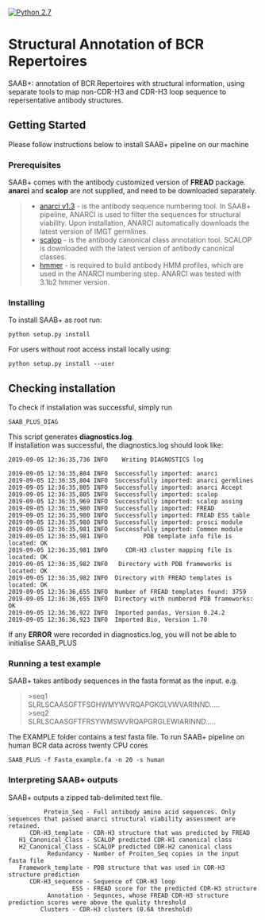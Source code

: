 [![Python 2.7](https://img.shields.io/badge/python-2.7-blue.svg)](https://www.python.org/download/releases/2.7/)


# Structural Annotation of BCR Repertoires
SAAB+: annotation of BCR Repertoires with structural information, using separate tools
to map non-CDR-H3 and CDR-H3 loop sequence to repersentative antibody structures.

## Getting Started
Please follow instructions below to install SAAB+ pipeline on our machine

### Prerequisites
SAAB+ comes with the antibody customized version of **FREAD** package.  
**anarci** and **scalop** are not supplied, and need to be downloaded separately.

> * [anarci v1.3](http://opig.stats.ox.ac.uk/webapps/newsabdab/sabpred/anarci) - is the antibody sequence numbering tool. In SAAB+ pipeline, ANARCI is used to filter the sequences for structural viability. Upon installation, ANARCI automatically downloads the latest version of IMGT germlines.
> * [scalop](http://opig.stats.ox.ac.uk/webapps/newsabdab/sabpred/scalop) - is the antibody canonical class annotation tool. SCALOP is downloaded with the latest version of antibody canonical classes.
> * [hmmer](http://hmmer.org/download.html) - is required to build antibody HMM profiles, which are used in the ANARCI numbering step. ANARCI was tested with 3.1b2 hmmer version.

### Installing

To install SAAB+ as root run:

```
python setup.py install
```
For users without root access install locally using:

```
python setup.py install --user
```
## Checking installation
To check if installation was successful, simply run
```
SAAB_PLUS_DIAG
```
This script generates __diagnostics.log__.  
If installation was successful, the diagnostics.log should look like:
```
2019-09-05 12:36:35,736 INFO    Writing DIAGNOSTICS log

2019-09-05 12:36:35,804 INFO  Successfully imported: anarci
2019-09-05 12:36:35,804 INFO  Successfully imported: anarci germlines
2019-09-05 12:36:35,805 INFO  Successfully imported: anarci Accept
2019-09-05 12:36:35,805 INFO  Successfully imported: scalop
2019-09-05 12:36:35,969 INFO  Successfully imported: scalop assing
2019-09-05 12:36:35,980 INFO  Successfully imported: FREAD
2019-09-05 12:36:35,980 INFO  Successfully imported: FREAD ESS table
2019-09-05 12:36:35,980 INFO  Successfully imported: prosci module
2019-09-05 12:36:35,981 INFO  Successfully imported: Common module
2019-09-05 12:36:35,981 INFO          PDB template info file is located: OK
2019-09-05 12:36:35,981 INFO     CDR-H3 cluster mapping file is located: OK
2019-09-05 12:36:35,982 INFO   Directory with PDB frameworks is located: OK
2019-09-05 12:36:35,982 INFO  Directory with FREAD templates is located: OK
2019-09-05 12:36:36,655 INFO  Number of FREAD templates found: 3759
2019-09-05 12:36:36,655 INFO  Directory with numbered PDB frameworks: OK
2019-09-05 12:36:36,922 INFO  Imported pandas, Version 0.24.2
2019-09-05 12:36:36,923 INFO  Imported Bio, Version 1.70
```
If any __ERROR__ were recorded in diagnostics.log, you will not be able to initialise SAAB_PLUS
### Running a test example
SAAB+ takes antibody sequences in the fasta format as the input. e.g.
>&gt;seq1  
>SLRLSCAASGFTFSGHWMYWVRQAPGKGLVWVARINND.....  
>&gt;seq2  
>SLRLSCAASGFTFRSYWMSWVRQAPGRGLEWIARINND.....

The EXAMPLE folder contains a test fasta file.
To run SAAB+ pipeline on human BCR data across twenty CPU cores  
```
SAAB_PLUS -f Fasta_example.fa -n 20 -s human
```
### Interpreting SAAB+ outputs
SAAB+ outputs a zipped tab-delimited text file.
```
          Protein_Seq - Full antibody amino acid sequences. Only sequences that passed anarci structural viability assessment are retained.  
      CDR-H3_template - CDR-H3 structure that was predicted by FREAD  
   H1_Canonical_Class - SCALOP predicted CDR-H1 canonical class
   H2_Canonical_Class - SCALOP predicted CDR-H2 canonical class
           Redundancy - Number of Proiten_Seq copies in the input fasta file  
   Framework_template - PDB structure that was used in CDR-H3 structure prediction  
      CDR-H3_sequence - Sequence of CDR-H3 loop  
                  ESS - FREAD score for the predicted CDR-H3 structure  
           Annotation - Sequnces, whose FREAD CDR-H3 structure prediction scores were above the quality threshold      
	     Clusters - CDR-H3 clusters (0.6A threshold)
```
